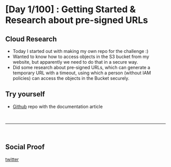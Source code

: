 
# [Day 1/100] : Getting Started & Research about pre-signed URLs

## Cloud Research

- Today I started out with making my own repo for the challenge :)
- Wanted to know how to access objects in the S3 bucket from my website, but apparently we need to do that in a secure way.
- Did some research about pre-signed URLs, which can generate a temporary URL with a timeout, using which a person (without IAM policies) can access the objects in the Bucket securely.


## Try yourself

- [Github](https://github.com/shivanishingne/AWS-S3-Secure-File-Upload) repo with the documentation article


</br>

---

</br>

## Social Proof

[twitter](https://twitter.com/ImperfectShishi/status/1339954546517237762)
